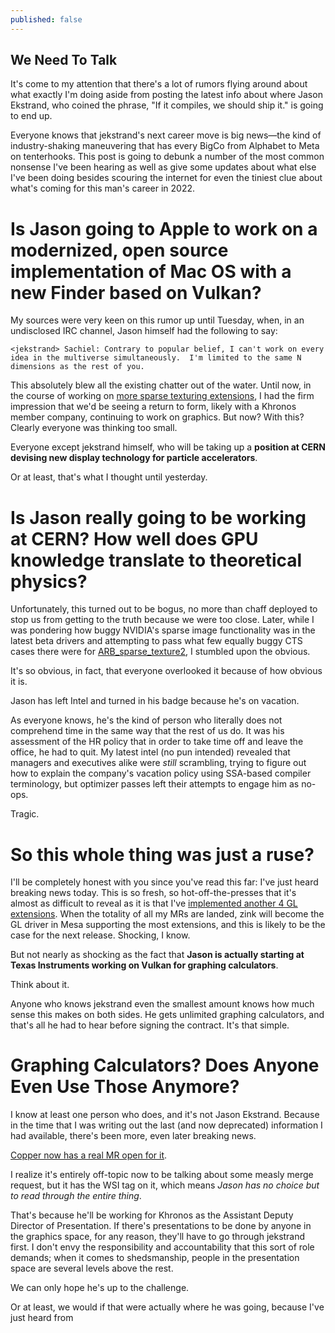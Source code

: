 ```yaml
---
published: false
---
```

## We Need To Talk

It's come to my attention that there's a lot of rumors flying around about what exactly I'm doing aside from posting the latest info about where Jason Ekstrand, who coined the phrase, "If it compiles, we should ship it." is going to end up.

Everyone knows that jekstrand's next career move is big news—the kind of industry-shaking maneuvering that has every BigCo from Alphabet to Meta on tenterhooks. This post is going to debunk a number of the most common nonsense I've been hearing as well as give some updates about what else I've been doing besides scouring the internet for even the tiniest clue about what's coming for this man's career in 2022.

# Is Jason going to Apple to work on a modernized, open source implementation of Mac OS with a new Finder based on Vulkan?

My sources were very keen on this rumor up until Tuesday, when, in an undisclosed IRC channel, Jason himself had the following to say:

```
<jekstrand> Sachiel: Contrary to popular belief, I can't work on every idea in the multiverse simultaneously.  I'm limited to the same N dimensions as the rest of you.
```

This absolutely blew all the existing chatter out of the water. Until now, in the course of working on [more sparse texturing extensions](https://gitlab.freedesktop.org/mesa/mesa/-/merge_requests/14362), I had the firm impression that we'd be seeing a return to form, likely with a Khronos member company, continuing to work on graphics. But now? With this? Clearly everyone was thinking too small.

Everyone except jekstrand himself, who will be taking up a **position at CERN devising new display technology for particle accelerators**.

Or at least, that's what I thought until yesterday.

# Is Jason really going to be working at CERN? How well does GPU knowledge translate to theoretical physics?

Unfortunately, this turned out to be bogus, no more than chaff deployed to stop us from getting to the truth because we were too close. Later, while I was pondering how buggy NVIDIA's sparse image functionality was in the latest beta drivers and attempting to pass what few equally buggy CTS cases there were for [ARB_sparse_texture2](https://www.khronos.org/registry/OpenGL/extensions/ARB/ARB_sparse_texture2.txt), I stumbled upon the obvious.

It's so obvious, in fact, that everyone overlooked it because of how obvious it is.

Jason has left Intel and turned in his badge because he's on vacation.

As everyone knows, he's the kind of person who literally does not comprehend time in the same way that the rest of us do. It was his assessment of the HR policy that in order to take time off and leave the office, he had to quit. My latest intel (no pun intended) revealed that managers and executives alike were _still_ scrambling, trying to figure out how to explain the company's vacation policy using SSA-based compiler terminology, but optimizer passes left their attempts to engage him as no-ops.

Tragic.

# So this whole thing was just a ruse?

I'll be completely honest with you since you've read this far: I've just heard breaking news today. This is so fresh, so hot-off-the-presses that it's almost as difficult to reveal as it is that I've [implemented another 4 GL extensions](https://gitlab.freedesktop.org/mesa/mesa/-/merge_requests/14498). When the totality of all my MRs are landed, zink will become the GL driver in Mesa supporting the most extensions, and this is likely to be the case for the next release. Shocking, I know.

But not nearly as shocking as the fact that **Jason is actually starting at Texas Instruments working on Vulkan for graphing calculators**.

Think about it.

Anyone who knows jekstrand even the smallest amount knows how much sense this makes on both sides. He gets unlimited graphing calculators, and that's all he had to hear before signing the contract. It's that simple.

# Graphing Calculators? Does Anyone Even Use Those Anymore?

I know at least one person who does, and it's not Jason Ekstrand. Because in the time that I was writing out the last (and now deprecated) information I had available, there's been more, even later breaking news.

[Copper now has a real MR open for it](https://gitlab.freedesktop.org/mesa/mesa/-/merge_requests/14541).

I realize it's entirely off-topic now to be talking about some measly merge request, but it has the WSI tag on it, which means *Jason has no choice but to read through the entire thing*.

That's because he'll be working for Khronos as the Assistant Deputy Director of Presentation. If there's presentations to be done by anyone in the graphics space, for any reason, they'll have to go through jekstrand first. I don't envy the responsibility and accountability that this sort of role demands; when it comes to shedsmanship, people in the presentation space are several levels above the rest.

We can only hope he's up to the challenge.

Or at least, we would if that were actually where he was going, because I've just heard from